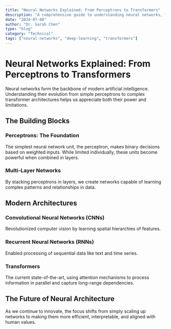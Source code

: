 ```yaml
---
title: "Neural Networks Explained: From Perceptrons to Transformers"
description: "A comprehensive guide to understanding neural networks, from basic perceptrons to modern transformer architectures powering today's AI systems."
date: "2024-07-08"
author: "Dr. Sarah Chen"
type: "blog"
category: "Technical"
tags: ["neural-networks", "deep-learning", "transformers"]
---
```


# Neural Networks Explained: From Perceptrons to Transformers

Neural networks form the backbone of modern artificial intelligence. Understanding their evolution from simple perceptrons to complex transformer architectures helps us appreciate both their power and limitations.

## The Building Blocks

### Perceptrons: The Foundation
The simplest neural network unit, the perceptron, makes binary decisions based on weighted inputs. While limited individually, these units become powerful when combined in layers.

### Multi-Layer Networks
By stacking perceptrons in layers, we create networks capable of learning complex patterns and relationships in data.

## Modern Architectures

### Convolutional Neural Networks (CNNs)
Revolutionized computer vision by learning spatial hierarchies of features.

### Recurrent Neural Networks (RNNs)
Enabled processing of sequential data like text and time series.

### Transformers
The current state-of-the-art, using attention mechanisms to process information in parallel and capture long-range dependencies.

## The Future of Neural Architecture

As we continue to innovate, the focus shifts from simply scaling up networks to making them more efficient, interpretable, and aligned with human values.